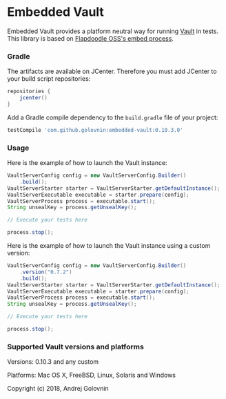 # Embedded Vault

Embedded Vault provides a platform neutral way for running [Vault](https://www.vaultproject.io) in tests.
This library is based on [Flapdoodle OSS's embed process](https://github.com/flapdoodle-oss/de.flapdoodle.embed.process). 

### Gradle

The artifacts are available on JCenter. Therefore you must add JCenter to
your build script repositories:
```groovy
repositories {
    jcenter()
}
```
Add a Gradle compile dependency to the `build.gradle` file of your project:
```groovy
testCompile 'com.github.golovnin:embedded-vault:0.10.3.0'
```

### Usage

Here is the example of how to launch the Vault instance:
```java
VaultServerConfig config = new VaultServerConfig.Builder()
    .build();
VaultServerStarter starter = VaultServerStarter.getDefaultInstance();
VaultServerExecutable executable = starter.prepare(config);
VaultServerProcess process = executable.start();
String unsealKey = process.getUnsealKey();

// Execute your tests here

process.stop();
```
Here is the example of how to launch the Vault instance using a custom version:
```java
VaultServerConfig config = new VaultServerConfig.Builder()
    .version("0.7.2")
    .build();
VaultServerStarter starter = VaultServerStarter.getDefaultInstance();
VaultServerExecutable executable = starter.prepare(config);
VaultServerProcess process = executable.start();
String unsealKey = process.getUnsealKey();

// Execute your tests here

process.stop();
```

### Supported Vault versions and platforms

Versions: 0.10.3 and any custom

Platforms: Mac OS X, FreeBSD, Linux, Solaris and Windows


Copyright (c) 2018, Andrej Golovnin
